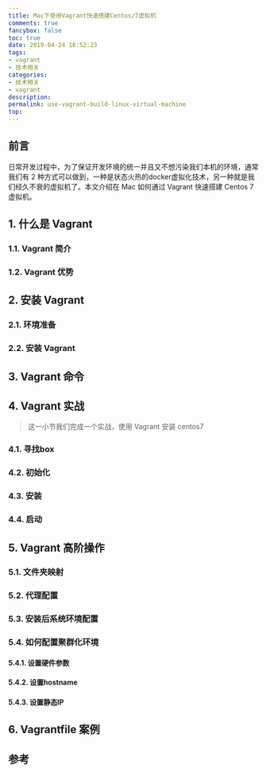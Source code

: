 ```yaml
---
title: Mac下使用Vagrant快速搭建Centos/7虚拟机
comments: true
fancybox: false
toc: true
date: 2019-04-24 16:52:23
tags:
- vagrant
- 技术相关
categories:
- 技术相关
- vagrant
description:
permalink: use-vagrant-build-linux-virtual-machine
top:
---
```

<h2 id="intro">前言</h2>

日常开发过程中，为了保证开发环境的统一并且又不想污染我们本机的环境，通常我们有 2 种方式可以做到，一种是状态火热的docker虚拟化技术，另一种就是我们经久不衰的虚拟机了。本文介绍在 Mac 如何通过 Vagrant 快速搭建 Centos 7 虚拟机。

<!--more-->

## 1. 什么是 Vagrant

### 1.1. Vagrant 简介



### 1.2. Vagrant 优势



## 2. 安装 Vagrant

### 2.1. 环境准备



### 2.2. 安装 Vagrant



## 3. Vagrant 命令



## 4. Vagrant 实战

> 这一小节我们完成一个实战，使用 Vagrant 安装 centos7

### 4.1. 寻找box



### 4.2. 初始化



### 4.3. 安装



### 4.4. 启动



## 5. Vagrant 高阶操作

### 5.1. 文件夹映射



### 5.2. 代理配置



### 5.3. 安装后系统环境配置



### 5.4. 如何配置聚群化环境

####	5.4.1. 设置硬件参数



####	5.4.2. 设置hostname



####	5.4.3. 设置静态IP



## 6. Vagrantfile 案例



## 参考

